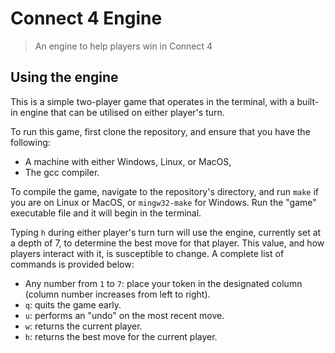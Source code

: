 # Connect 4 Engine
> An engine to help players win in Connect 4

## Using the engine
This is a simple two-player game that operates in the terminal, with a built-in engine that can be utilised on either player's turn.

To run this game, first clone the repository, and ensure that you have the following:
- A machine with either Windows, Linux, or MacOS,
- The gcc compiler.

To compile the game, navigate to the repository's directory, and run `make` if you are on Linux or MacOS, or `mingw32-make` for Windows. Run the "game" executable file and it will begin in the terminal.

Typing `h` during either player's turn turn will use the engine, currently set at a depth of 7, to determine the best move for that player. This value, and how players interact with it, is susceptible to change. A complete list of commands is provided below:
- Any number from `1` to `7`: place your token in the designated column (column number increases from left to right).
- `q`: quits the game early.
- `u`: performs an "undo" on the most recent move.
- `w`: returns the current player.
- `h`: returns the best move for the current player.
